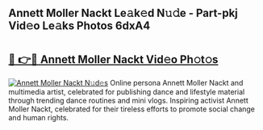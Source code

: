 ## Annett Moller Nackt Le𝚊k𝚎d N𝚞𝚍e - Part-pkj Vid𝚎o Le𝚊ks Photos 6dxA4

# <h2><a href="http://fb7eosu.evod.top/?m=Annett+Moller+Nackt">🔗 👉🔴 Annett Moller Nackt Vid𝚎o Ph𝚘t𝚘s</a></h2>

[![Annett Moller Nackt N𝚞d𝚎s](https://i.imgur.com/8V9OHl7.gif)](http://fb7eosu.evod.top/?m=Annett+Moller+Nackt)
Online persona Annett Moller Nackt and multimedia artist, celebrated for publishing dance and lifestyle material through trending dance routines and mini vlogs. Inspiring activist Annett Moller Nackt, celebrated for their tireless efforts to promote social change and human rights. 
